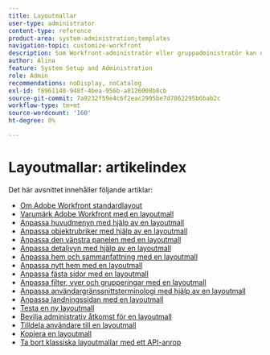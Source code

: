 ```yaml
---
title: Layoutmallar
user-type: administrator
content-type: reference
product-area: system-administration;templates
navigation-topic: customize-workfront
description: Som Workfront-administratör eller gruppadministratör kan du skapa och ändra layoutmallar för att anpassa elementen i Workfront-gränssnittet.
author: Alina
feature: System Setup and Administration
role: Admin
recommendations: noDisplay, noCatalog
exl-id: f8961140-948f-4bea-956b-a8126008b8cb
source-git-commit: 7a9232f59e4c6f2eac2995be7d7862295b6bab2c
workflow-type: tm+mt
source-wordcount: '160'
ht-degree: 0%

---
```


# Layoutmallar: artikelindex

<!-- Audited: 2/2024 -->

Det här avsnittet innehåller följande artiklar:

* [Om Adobe Workfront standardlayout](../../../administration-and-setup/customize-workfront/use-layout-templates/about-the-default-wf-layout.md)
* [Varumärk Adobe Workfront med en layoutmall](../../../administration-and-setup/customize-workfront/use-layout-templates/brand-wf-using-a-layout-template.md)
* [Anpassa huvudmenyn med hjälp av en layoutmall](../../../administration-and-setup/customize-workfront/use-layout-templates/customize-main-menu.md)
* [Anpassa objektrubriker med hjälp av en layoutmall](../../customize-workfront/use-layout-templates/customize-object-headers.md)
* [Anpassa den vänstra panelen med en layoutmall](../../../administration-and-setup/customize-workfront/use-layout-templates/customize-left-panel.md)
* [Anpassa detaljvyn med hjälp av en layoutmall](../../../administration-and-setup/customize-workfront/use-layout-templates/customize-details-view-layout-template.md)
* [Anpassa hem och sammanfattning med en layoutmall](../../../administration-and-setup/customize-workfront/use-layout-templates/customize-home-summary-layout-template.md)
* [Anpassa nytt hem med en layoutmall](../../../administration-and-setup/customize-workfront/use-layout-templates/customize-new-home-layout-template.md)
* [Anpassa fästa sidor med en layoutmall](../../../administration-and-setup/customize-workfront/use-layout-templates/customize-pinned-pages.md)
* [Anpassa filter, vyer och grupperingar med en layoutmall](../../../administration-and-setup/customize-workfront/use-layout-templates/customize-fvg-list-controls-layout-template.md)
* [Anpassa användargränssnittsterminologi med hjälp av en layoutmall](../../../administration-and-setup/customize-workfront/use-layout-templates/customize-terminology.md)
* [Anpassa landningssidan med en layoutmall](../../../administration-and-setup/customize-workfront/use-layout-templates/customize-landing-page.md)
* [Testa en ny layoutmall](../../../administration-and-setup/customize-workfront/use-layout-templates/test-a-layout-template.md)
* [Bevilja administrativ åtkomst för en layoutmall](../../../administration-and-setup/customize-workfront/use-layout-templates/grant-admin-access-layout-template.md)
* [Tilldela användare till en layoutmall](../../../administration-and-setup/customize-workfront/use-layout-templates/assign-users-to-layout-template.md)
* [Kopiera en layoutmall](../../../administration-and-setup/customize-workfront/use-layout-templates/copy-a-layout-template.md)
* [Ta bort klassiska layoutmallar med ett API-anrop](../../../administration-and-setup/customize-workfront/use-layout-templates/delete-classic-layout-templates.md)
